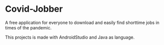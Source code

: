 # Covid-Jobber
A free application for everyone to download and easily find shorttime jobs in times of the pandemic.

This projects is made with AndroidStudio and Java as language.
